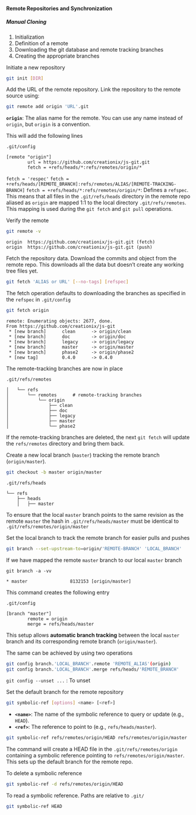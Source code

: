 #### Remote Repositories and Synchronization

##### Manual Cloning

1. Initialization
2. Definition of a remote
3. Downloading the git database and remote tracking branches
4. Creating the appropriate branches

Initiate a new repository

```bash
git init [DIR]
```

Add the URL of the remote repository. Link the repository to the remote source using:

```bash
git remote add origin 'URL'.git
```

**`origin`**: The alias name for the remote. You can use any name instead of `origin`, but `origin` is a convention.

This will add the following lines

`.git/config`
```
[remote "origin"]
        url = https://github.com/creationix/js-git.git
        fetch = +refs/heads/*:refs/remotes/origin/*
```

`fetch = 'respec'`
`fetch = +refs/heads/[REMOTE_BRANCH]:refs/remotes/ALIAS/[REMOTE-TRACKING-BRANCH]`
`fetch = +refs/heads/*:refs/remotes/origin/*`: Defines a `refspec`. This means that all files in the `.git/refs/heads` directory in the remote repo aliased as `origin` are mapped 1:1 to the local directory `.git/refs/remotes`. This mapping is used during the `git fetch` and `git pull` operations.

Verify the remote

```bash
git remote -v
```

```
origin  https://github.com/creationix/js-git.git (fetch)
origin  https://github.com/creationix/js-git.git (push)
```

Fetch the repository data. Download the commits and object from the remote repo. This downloads all the data but doesn’t create any working tree files yet.

```bash
git fetch 'ALIAS or URL' [--no-tags] [refspec]
```

The fetch operation defaults to downloading the branches as specified in the `refspec` in `.git/config`

```bash
git fetch origin
```

```
remote: Enumerating objects: 2677, done.
From https://github.com/creationix/js-git
 * [new branch]      clean      -> origin/clean
 * [new branch]      doc        -> origin/doc
 * [new branch]      legacy     -> origin/legacy
 * [new branch]      master     -> origin/master
 * [new branch]      phase2     -> origin/phase2
 * [new tag]         0.4.0      -> 0.4.0
```

The remote-tracking branches are now in place

`.git/refs/remotes`
```
│   └── refs
│       └── remotes      # remote-tracking branches
│           └── origin
│               ├── clean
│               ├── doc
│               ├── legacy
│               ├── master
│               └── phase2
```

If the remote-tracking branches are deleted, the next `git fetch` will update the `refs/remotes` directory and bring them back.

Create a new local branch (`master`) tracking the remote branch (`origin/master`).

```bash
git checkout -b master origin/master
```

`.git/refs/heads`
```
└── refs
    ├── heads
    │   ├── master
```

To ensure that the local `master` branch points to the same revision as the remote `master`
the hash in `.git/refs/heads/master` must be identical to `.git/refs/remotes/origin/master`

Set the local branch to track the remote branch for easier pulls and pushes

```bash
git branch --set-upstream-to=origin/'REMOTE-BRANCH' 'LOCAL_BRANCH'
```

If we have mapped the remote `master` branch to our local `master` branch

`git branch -a -vv`
```
* master                8132153 [origin/master]
```

This command creates the following entry

`.git/config`
```
[branch "master"]
        remote = origin
        merge = refs/heads/master
```

This setup allows **automatic branch tracking** between the local `master` branch and its corresponding remote branch (`origin/master`).

The same can be achieved by using two operations

```bash
git config branch.'LOCAL_BRANCH'.remote 'REMOTE_ALIAS'(origin)
git config branch.'LOCAL_BRANCH'.merge refs/heads/'REMOTE_BRANCH'
```

`git config --unset ...` : To unset

Set the default branch for the remote repository

```bash
git symbolic-ref [options] <name> [<ref>]
```

- **`<name>`**: The name of the symbolic reference to query or update (e.g., `HEAD`).
- **`<ref>`**: The reference to point to (e.g., `refs/heads/master`).

```bash
git symbolic-ref refs/remotes/origin/HEAD refs/remotes/origin/master
```

The command will create a HEAD file in the `.git/refs/remotes/origin` containing a symbolic reference pointing to `refs/remotes/origin/master`. This sets up the default branch for the remote repo.

To delete a symbolic reference

```bash
git symbolic-ref -d refs/remotes/origin/HEAD
```

To read a symbolic reference. Paths are relative to `.git/`

```bash
git symbolic-ref HEAD
```
